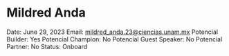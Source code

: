 # Mildred Anda

Date: June 29, 2023
Email: mildred_anda.23@ciencias.unam.mx
Potencial Builder: Yes
Potencial Champion: No
Potencial Guest Speaker: No
Potencial Partner: No
Status: Onboard